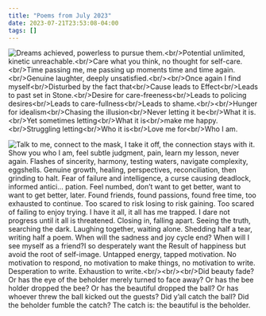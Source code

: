 ```yaml
---
title: "Poems from July 2023"
date: 2023-07-21T23:53:08-04:00
tags: []
---
```


<img src="/blog/images/poems-2023-07/poems1.png" alt="Dreams achieved, powerless to pursue them.<br/>Potential unlimited, kinetic unreachable.<br/>Care what you think, no thought for self-care.<br/>Time passing me, me passing up moments time and time again.<br/>Genuine laughter, deeply unsatisfied.<br/><br/>Once again I find myself<br/>Disturbed by the fact that<br/>Cause leads to Effect<br/>Leads to past set in Stone.<br/>Desire for care-freeness<br/>Leads to policing desires<br/>Leads to care-fullness<br/>Leads to shame.<br/><br/>Hunger for idealism<br/>Chasing the illusion<br/>Never letting it be<br/>What it is.<br/>Yet sometimes letting<br/>What it is<br/>make me happy.<br/>Struggling letting<br/>Who it is<br/>Love me for<br/>Who I am.">

<img src="/blog/images/poems-2023-07/poems2.png" alt="Talk to me, connect to the mask, I take it off, the connection stays with it. Show you who I am, feel subtle judgment, pain, learn my lesson, never again.  Flashes of sincerity, harmony, testing waters, navigate complexity, eggshells. Genuine growth, healing, perspectives, reconciliation, then grinding to halt. Fear of failure and intelligence, a curse causing deadlock, informed antici... pation. Feel numbed, don’t want to get better, want to want to get better, later. Found friends, found passions, found free time, too exhausted to continue. Too scared to risk losing to risk gaining. Too scared of failing to enjoy trying. I have it all, it all has me trapped. I dare not progress until it all is threatened.	Closing in, falling apart. Seeing the truth, searching the dark.
Laughing together, waiting alone. Shedding half a tear, writing half a poem. When will the sadness and joy cycle end? When will I see myself as a friend?I so desperately want the Result of happiness but avoid the root of self-image. Untapped energy, tapped motivation. No motivation to respond, no motivation to make things, no motivation to write. Desperation to write. Exhaustion to write.<br/><br/><br/>Did beauty fade? Or has the eye of the beholder merely turned to face away? Or has the bee holder dropped the bee? Or has the beautiful dropped the ball? Or has whoever threw the ball kicked out the guests? Did y’all catch the ball? Did the beholder fumble the catch? The catch is: the beautiful is the beholder.">
